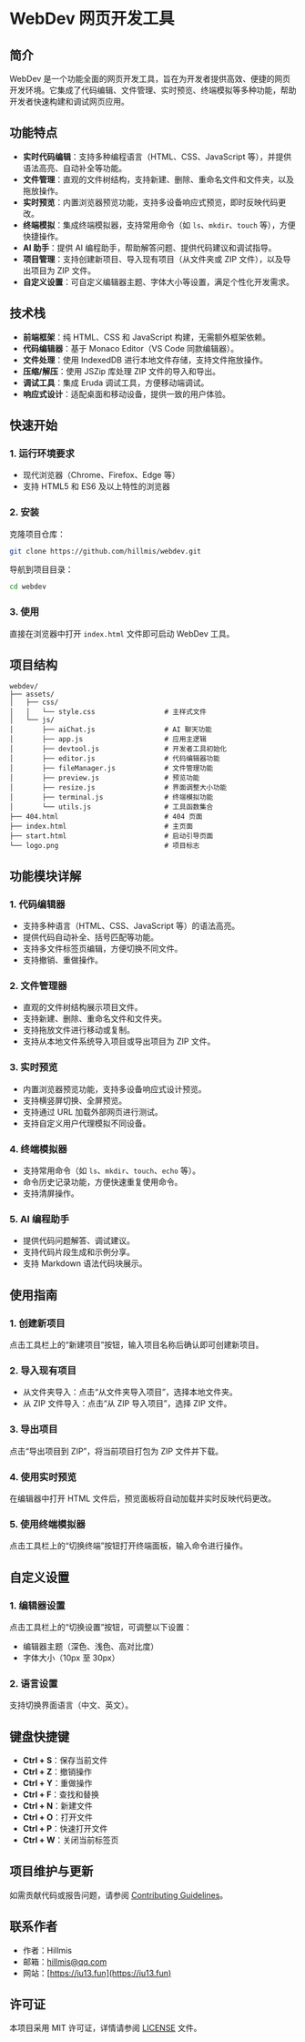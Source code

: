 # WebDev 网页开发工具

## 简介

WebDev 是一个功能全面的网页开发工具，旨在为开发者提供高效、便捷的网页开发环境。它集成了代码编辑、文件管理、实时预览、终端模拟等多种功能，帮助开发者快速构建和调试网页应用。

## 功能特点

- **实时代码编辑**：支持多种编程语言（HTML、CSS、JavaScript 等），并提供语法高亮、自动补全等功能。
- **文件管理**：直观的文件树结构，支持新建、删除、重命名文件和文件夹，以及拖放操作。
- **实时预览**：内置浏览器预览功能，支持多设备响应式预览，即时反映代码更改。
- **终端模拟**：集成终端模拟器，支持常用命令（如 `ls`、`mkdir`、`touch` 等），方便快捷操作。
- **AI 助手**：提供 AI 编程助手，帮助解答问题、提供代码建议和调试指导。
- **项目管理**：支持创建新项目、导入现有项目（从文件夹或 ZIP 文件），以及导出项目为 ZIP 文件。
- **自定义设置**：可自定义编辑器主题、字体大小等设置，满足个性化开发需求。

## 技术栈

- **前端框架**：纯 HTML、CSS 和 JavaScript 构建，无需额外框架依赖。
- **代码编辑器**：基于 Monaco Editor（VS Code 同款编辑器）。
- **文件处理**：使用 IndexedDB 进行本地文件存储，支持文件拖放操作。
- **压缩/解压**：使用 JSZip 库处理 ZIP 文件的导入和导出。
- **调试工具**：集成 Eruda 调试工具，方便移动端调试。
- **响应式设计**：适配桌面和移动设备，提供一致的用户体验。

## 快速开始

### 1. 运行环境要求

- 现代浏览器（Chrome、Firefox、Edge 等）
- 支持 HTML5 和 ES6 及以上特性的浏览器

### 2. 安装

克隆项目仓库：

```bash
git clone https://github.com/hillmis/webdev.git
```

导航到项目目录：

```bash
cd webdev
```

### 3. 使用

直接在浏览器中打开 `index.html` 文件即可启动 WebDev 工具。

## 项目结构

```
webdev/
├── assets/
│   ├── css/
│   │   └── style.css                 # 主样式文件
│   └── js/
│       ├── aiChat.js                 # AI 聊天功能
│       ├── app.js                    # 应用主逻辑
│       ├── devtool.js                # 开发者工具初始化
│       ├── editor.js                 # 代码编辑器功能
│       ├── fileManager.js            # 文件管理功能
│       ├── preview.js                # 预览功能
│       ├── resize.js                 # 界面调整大小功能
│       ├── terminal.js               # 终端模拟功能
│       └── utils.js                  # 工具函数集合
├── 404.html                          # 404 页面
├── index.html                        # 主页面
├── start.html                        # 启动引导页面
└── logo.png                          # 项目标志
```

## 功能模块详解

### 1. 代码编辑器

- 支持多种语言（HTML、CSS、JavaScript 等）的语法高亮。
- 提供代码自动补全、括号匹配等功能。
- 支持多文件标签页编辑，方便切换不同文件。
- 支持撤销、重做操作。

### 2. 文件管理器

- 直观的文件树结构展示项目文件。
- 支持新建、删除、重命名文件和文件夹。
- 支持拖放文件进行移动或复制。
- 支持从本地文件系统导入项目或导出项目为 ZIP 文件。

### 3. 实时预览

- 内置浏览器预览功能，支持多设备响应式设计预览。
- 支持横竖屏切换、全屏预览。
- 支持通过 URL 加载外部网页进行测试。
- 支持自定义用户代理模拟不同设备。

### 4. 终端模拟器

- 支持常用命令（如 `ls`、`mkdir`、`touch`、`echo` 等）。
- 命令历史记录功能，方便快速重复使用命令。
- 支持清屏操作。

### 5. AI 编程助手

- 提供代码问题解答、调试建议。
- 支持代码片段生成和示例分享。
- 支持 Markdown 语法代码块展示。

## 使用指南

### 1. 创建新项目

点击工具栏上的“新建项目”按钮，输入项目名称后确认即可创建新项目。

### 2. 导入现有项目

- 从文件夹导入：点击“从文件夹导入项目”，选择本地文件夹。
- 从 ZIP 文件导入：点击“从 ZIP 导入项目”，选择 ZIP 文件。

### 3. 导出项目

点击“导出项目到 ZIP”，将当前项目打包为 ZIP 文件并下载。

### 4. 使用实时预览

在编辑器中打开 HTML 文件后，预览面板将自动加载并实时反映代码更改。

### 5. 使用终端模拟器

点击工具栏上的“切换终端”按钮打开终端面板，输入命令进行操作。

## 自定义设置

### 1. 编辑器设置

点击工具栏上的“切换设置”按钮，可调整以下设置：

- 编辑器主题（深色、浅色、高对比度）
- 字体大小（10px 至 30px）

### 2. 语言设置

支持切换界面语言（中文、英文）。

## 键盘快捷键

- **Ctrl + S**：保存当前文件
- **Ctrl + Z**：撤销操作
- **Ctrl + Y**：重做操作
- **Ctrl + F**：查找和替换
- **Ctrl + N**：新建文件
- **Ctrl + O**：打开文件
- **Ctrl + P**：快速打开文件
- **Ctrl + W**：关闭当前标签页

## 项目维护与更新

如需贡献代码或报告问题，请参阅 [Contributing Guidelines](CONTRIBUTING.md)。

## 联系作者

- 作者：Hillmis
- 邮箱：hillmis@qq.com
- 网站：[https://iu13.fun](https://iu13.fun)

## 许可证

本项目采用 MIT 许可证，详情请参阅 [LICENSE](LICENSE) 文件。
